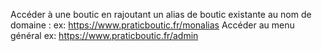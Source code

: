 Accéder à une boutic en rajoutant un alias de boutic existante au nom de domaine :
ex: https://www.praticboutic.fr/monalias
Accéder au menu général
ex: https://www.praticboutic.fr/admin
